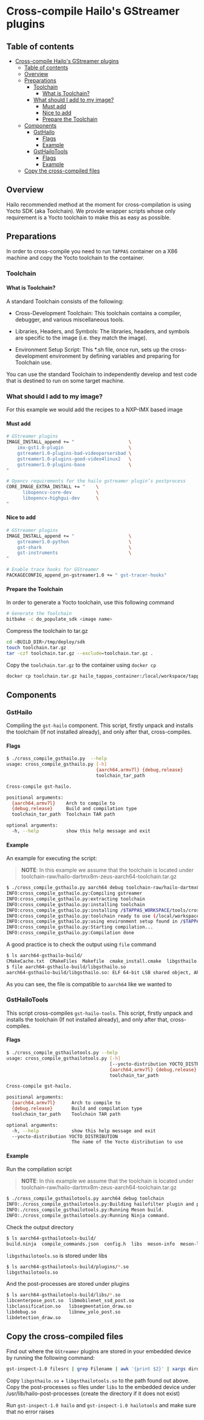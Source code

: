 # Cross-compile Hailo's GStreamer plugins

## Table of contents

- [Cross-compile Hailo's GStreamer plugins](#cross-compile-hailos-gstreamer-plugins)
  - [Table of contents](#table-of-contents)
  - [Overview](#overview)
  - [Preparations](#preparations)
    - [Toolchain](#toolchain)
      - [What is Toolchain?](#what-is-toolchain)
    - [What should I add to my image?](#what-should-i-add-to-my-image)
      - [Must add](#must-add)
      - [Nice to add](#nice-to-add)
      - [Prepare the Toolchain](#prepare-the-toolchain)
  - [Components](#components)
    - [GstHailo](#gsthailo)
      - [Flags](#flags)
      - [Example](#example)
    - [GstHailoTools](#gsthailotools)
      - [Flags](#flags-1)
      - [Example](#example-1)
  - [Copy the cross-compiled files](#copy-the-cross-compiled-files)

## Overview

Hailo recommended method at the moment for cross-compilation is using Yocto SDK (aka Toolchain). We provide wrapper scripts whose only requirement is a Yocto toolchain to make this as easy as possible.

## Preparations

In order to cross-compile you need to run `TAPPAS` container on a X86 machine and copy the Yocto toolchain to the container.

### Toolchain

#### What is Toolchain?

A standard Toolchain consists of the following:

- Cross-Development Toolchain: This toolchain contains a compiler, debugger, and various miscellaneous tools.

- Libraries, Headers, and Symbols: The libraries, headers, and symbols are specific to the image (i.e. they match the image).

- Environment Setup Script: This *.sh file, once run, sets up the cross-development environment by defining variables and preparing for Toolchain use.

You can use the standard Toolchain to independently develop and test code that is destined to run on some target machine.

### What should I add to my image?

For this example we would add the recipes to a NXP-IMX based image

#### Must add

```sh
# GStreamer plugins
IMAGE_INSTALL_append += "                    \
    imx-gst1.0-plugin                        \
    gstreamer1.0-plugins-bad-videoparsersbad \
    gstreamer1.0-plugins-good-video4linux2   \
    gstreamer1.0-plugins-base                \
"

# Opencv requirements for the hailo gstreamer plugin’s postprocess
CORE_IMAGE_EXTRA_INSTALL += "    \
      libopencv-core-dev         \
      libopencv-highgui-dev      \
"
```

#### Nice to add

```sh
# GStreamer plugins
IMAGE_INSTALL_append += "                    \
    gstreamer1.0-python                      \
    gst-shark                                \
    gst-instruments                          \
"

# Enable trace hooks for GStreamer
PACKAGECONFIG_append_pn-gstreamer1.0 += " gst-tracer-hooks"

```

#### Prepare the Toolchain

In order to generate a Yocto toolchain, use this following command

```sh
# Generate the Toolchain
bitbake -c do_populate_sdk <image name>
```

Compress the toolchain to tar.gz

```sh
cd <BUILD_DIR>/tmp/deploy/sdk
touch toolchain.tar.gz
tar -czf toolchain.tar.gz --exclude=toolchain.tar.gz .
```

Copy the `toolchain.tar.gz` to the container using `docker cp`

```sh
docker cp toolchain.tar.gz hailo_tappas_container:/local/workspace/tappas
```

## Components

### GstHailo

Compiling the `gst-hailo` component.
This script, firstly unpack and installs the toolchain (If not installed already), and only after that, cross-compiles.

#### Flags

```sh
$ ./cross_compile_gsthailo.py  --help
usage: cross_compile_gsthailo.py [-h]
                                 {aarch64,armv7l} {debug,release}
                                 toolchain_tar_path

Cross-compile gst-hailo.

positional arguments:
  {aarch64,armv7l}    Arch to compile to
  {debug,release}     Build and compilation type
  toolchain_tar_path  Toolchain TAR path

optional arguments:
  -h, --help          show this help message and exit

```

#### Example

An example for executing the script:

> **NOTE**: In this example we assume that the toolchain is located under toolchain-raw/hailo-dartmx8m-zeus-aarch64-toolchain.tar.gz

```sh
$ ./cross_compile_gsthailo.py aarch64 debug toolchain-raw/hailo-dartmx8m-zeus-aarch64-toolchain.tar.gz 
INFO:cross_compile_gsthailo.py:Compiling gstreamer
INFO:cross_compile_gsthailo.py:extracting toolchain
INFO:cross_compile_gsthailo.py:installing toolchain
INFO:cross_compile_gsthailo.py:installing /$TAPPAS_WORKSPACE/tools/cross-compiler/toolchain-raw/fsl-imx-xwayland-glibc-x86_64-fsl-image-gui-aarch64-imx8mq-var-dart-toolchain-5.4-zeus.sh
INFO:cross_compile_gsthailo.py:toolchain ready to use (/local/workspace/tappas/tools/cross-compiler/toolchain)
INFO:cross_compile_gsthailo.py:using environment setup found in /$TAPPAS_WORKSPACE/tools/cross-compiler/toolchain/environment-setup-aarch64-poky-linux
INFO:cross_compile_gsthailo.py:Starting compilation...
INFO:cross_compile_gsthailo.py:Compilation done
```

A good practice is to check the output using `file` command

```sh
$ ls aarch64-gsthailo-build/
CMakeCache.txt  CMakeFiles  Makefile  cmake_install.cmake  libgsthailo.so
$ file aarch64-gsthailo-build/libgsthailo.so 
aarch64-gsthailo-build/libgsthailo.so: ELF 64-bit LSB shared object, ARM aarch64, version 1 (SYSV), dynamically linked, BuildID[sha1]=e55c1655c113e99bb649dbb03c15b844142503ee, with debug_info, not stripped
```

As you can see, the file is compatible to `aarch64` like we wanted to

### GstHailoTools

This script cross-compiles `gst-hailo-tools`.
This script, firstly unpack and installs the toolchain (If not installed already), and only after that, cross-compiles.

#### Flags

```sh
$ ./cross_compile_gsthailotools.py --help
usage: cross_compile_gsthailotools.py [-h]
                                      [--yocto-distribution YOCTO_DISTRIBUTION]
                                      {aarch64,armv7l} {debug,release}
                                      toolchain_tar_path

Cross-compile gst-hailo.

positional arguments:
  {aarch64,armv7l}      Arch to compile to
  {debug,release}       Build and compilation type
  toolchain_tar_path    Toolchain TAR path

optional arguments:
  -h, --help            show this help message and exit
  --yocto-distribution YOCTO_DISTRIBUTION
                        The name of the Yocto distribution to use
```

#### Example

Run the compilation script

> **NOTE**: In this example we assume that the toolchain is located under toolchain-raw/hailo-dartmx8m-zeus-aarch64-toolchain.tar.gz

```sh
$ ./cross_compile_gsthailotools.py aarch64 debug toolchain
INFO:./cross_compile_gsthailotools.py:Building hailofilter plugin and post processes
INFO:./cross_compile_gsthailotools.py:Running Meson build.
INFO:./cross_compile_gsthailotools.py:Running Ninja command.
```

Check the output directory

```sh
$ ls aarch64-gsthailotools-build/
build.ninja  compile_commands.json  config.h  libs  meson-info  meson-logs  meson-private  plugins
```

`libgsthailotools.so` is stored under libs

```sh
$ ls aarch64-gsthailotools-build/plugins/*.so
libgsthailotools.so
```

And the post-processes are stored under plugins

```sh
$ ls aarch64-gsthailotools-build/libs/*.so   
libcenterpose_post.so  libmobilenet_ssd_post.so
libclassification.so   libsegmentation_draw.so
libdebug.so            libnew_yolo_post.so
libdetection_draw.so

```

## Copy the cross-compiled files

Find out where the `GStreamer` plugins are stored in your embedded device by running the following command:

```sh
gst-inspect-1.0 filesrc | grep Filename | awk '{print $2}' | xargs dirname
```

Copy `libgsthailo.so` + `libgsthailotools.so` to the path found out above.
Copy the post-processes `so` files under `libs` to the embedded device under /usr/lib/hailo-post-processes (create the directory if it does not exist)

Run `gst-inspect-1.0 hailo` and `gst-inspect-1.0 hailotools` and make sure that no error raises  
